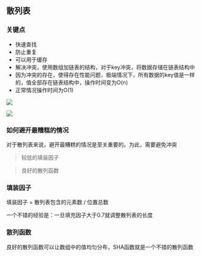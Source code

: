 ## 散列表

### 关键点

* 快速查找
* 防止重复
* 可以用于缓存
* 解决冲突，使用数组加链表的结构，对于key冲突，将数据存储在链表结构中
* 因为冲突的存在，使得存在性能问题，极端情况下，所有数据的key值是一样的，值全部存在链表结构中，操作时间变为O(n)
* 正常情况操作时间为O(1)

![](https://i.loli.net/2019/04/30/5cc7befe63da9.jpg)

![](https://i.loli.net/2019/04/30/5cc7bf4880c72.jpg)

### 如何避开最糟糕的情况

对于散列表来说，避开最糟糕的情况是至关重要的。为此，需要避免冲突

> 较低的填装因子

> 良好的散列函数

### 填装因子

填装因子 = 散列表包含的元素数 / 位置总数

一个不错的经验是：一旦填充因子大于0.7就调整散列表的长度

### 散列函数

良好的散列函数可以让数组中的值均匀分布，SHA函数就是一个不错的散列函数
